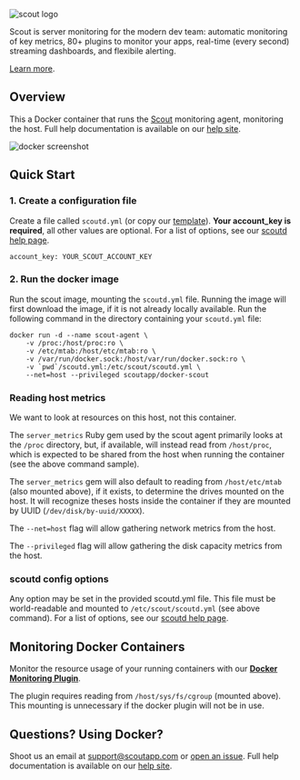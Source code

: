 ![scout logo](https://dl.dropboxusercontent.com/u/468982/docker_registry/scout_logo.png)

Scout is server monitoring for the modern dev team: automatic monitoring of key metrics, 80+ plugins to monitor your apps, real-time (every second) streaming dashboards, and flexibile alerting.

[Learn more](https://scoutapp.com).

## Overview

This a Docker container that runs the [Scout](https://scoutapp.com) monitoring agent, monitoring the host. Full help documentation is available on our [help site](http://help.scoutapp.com/v1.2/docs/docker).

![docker screenshot](https://dl.dropboxusercontent.com/u/468982/plugin_urls/docker_screenshot.png)

## Quick Start


### 1. Create a configuration file

Create a file called `scoutd.yml` (or copy our [template](https://github.com/scoutapp/docker-scout/blob/master/scoutd.yml)).
__Your account_key is required__, all other values are optional.
For a list of options, see our [scoutd help page](http://help.scoutapp.com/v1.2/docs/scoutd-beta#configuration).

    account_key: YOUR_SCOUT_ACCOUNT_KEY

### 2. Run the docker image

Run the scout image, mounting the `scoutd.yml` file. Running the image will first download the image, if it is not already locally available.
Run the following command in the directory containing your `scoutd.yml` file: 

    docker run -d --name scout-agent \
		-v /proc:/host/proc:ro \
		-v /etc/mtab:/host/etc/mtab:ro \
		-v /var/run/docker.sock:/host/var/run/docker.sock:ro \
		-v `pwd`/scoutd.yml:/etc/scout/scoutd.yml \
		--net=host --privileged scoutapp/docker-scout

### Reading host metrics

We want to look at resources on this host, not this container.

The `server_metrics` Ruby gem used by the scout agent primarily looks at the `/proc` directory, but, if available, will instead read from `/host/proc`, which is expected to be shared from the host when running the container (see the above command sample).

The `server_metrics` gem will also default to reading from `/host/etc/mtab` (also mounted above), if it exists, to determine the drives mounted on the host. It will recognize theses hosts inside the container if they are mounted by UUID (`/dev/disk/by-uuid/XXXXX`).

The `--net=host` flag will allow gathering network metrics from the host.

The `--privileged` flag will allow gathering the disk capacity metrics from the host.

### scoutd config options

Any option may be set in the provided scoutd.yml file. This file must be world-readable and mounted to `/etc/scout/scoutd.yml` (see above command).
For a list of options, see our [scoutd help page](http://help.scoutapp.com/v1.2/docs/scoutd-beta#configuration).

## Monitoring Docker Containers

Monitor the resource usage of your running containers with our [__Docker Monitoring Plugin__](https://scoutapp.com/plugin_urls/19761-docker-monitoring). 

The plugin requires reading from `/host/sys/fs/cgroup` (mounted above). This mounting is unnecessary if the docker plugin will not be in use. 

## Questions? Using Docker?

Shoot us an email at support@scoutapp.com or [open an issue](https://github.com/scoutapp/docker-scout/issues). Full help documentation is available on our [help site](http://help.scoutapp.com/v1.2/docs/docker).
